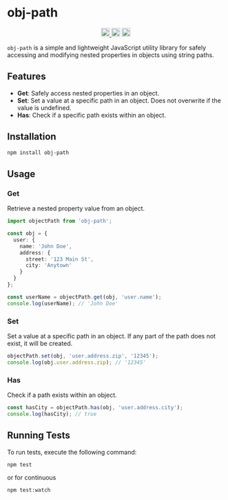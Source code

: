 # obj-path

<p align="center" width="100%">
  <a href="https://github.com/pyramation/obj-path/actions/workflows/run-tests.yaml">
    <img height="20" src="https://github.com/pyramation/obj-path/actions/workflows/run-tests.yaml/badge.svg" />
  </a>
   <a href="https://github.com/pyramation/obj-path/blob/main/LICENSE-MIT"><img height="20" src="https://img.shields.io/badge/license-MIT-blue.svg"></a>
   <a href="https://github.com/pyramation/obj-path/blob/main/LICENSE-Apache"><img height="20" src="https://img.shields.io/badge/license-Apache-blue.svg"></a>
</p>

`obj-path` is a simple and lightweight JavaScript utility library for safely accessing and modifying nested properties in objects using string paths.

## Features

- **Get**: Safely access nested properties in an object.
- **Set**: Set a value at a specific path in an object. Does not overwrite if the value is undefined.
- **Has**: Check if a specific path exists within an object.

## Installation

```bash
npm install obj-path
```

## Usage

### Get

Retrieve a nested property value from an object.

```ts
import objectPath from 'obj-path';

const obj = {
  user: {
    name: 'John Doe',
    address: {
      street: '123 Main St',
      city: 'Anytown'
    }
  }
};

const userName = objectPath.get(obj, 'user.name');
console.log(userName); // 'John Doe'
```

### Set

Set a value at a specific path in an object. If any part of the path does not exist, it will be created.

```ts
objectPath.set(obj, 'user.address.zip', '12345');
console.log(obj.user.address.zip); // '12345'
```

### Has

Check if a path exists within an object.

```ts
const hasCity = objectPath.has(obj, 'user.address.city');
console.log(hasCity); // true
```

## Running Tests

To run tests, execute the following command:

```sh
npm test
```

or for continuous

```sh
npm test:watch
```